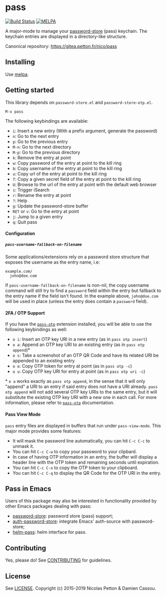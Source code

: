 # pass

[![Build Status](https://drone.petton.fr/api/badges/nico/pass/status.svg)](https://drone.petton.fr/nico/pass)
[![MELPA](https://melpa.org/packages/pass-badge.svg)](https://melpa.org/#/pass)

A major-mode to manage your
[password-store](http://passwordstore.org/) (pass) keychain.  The
keychain entries are displayed in a directory-like structure.

Canonical repository: https://gitea.petton.fr/nico/pass

## Installing

Use [melpa](https://melpa.org/).


## Getting started

This library depends on `password-store.el` and `password-store-otp.el`.

    M-x pass

The following keybindings are available:

- `i`: Insert a new entry (With a prefix argument, generate the password)
- `n`: Go to the next entry
- `p`: Go to the previous entry
- `M-n`: Go to the next directory
- `M-p`: Go to the previous directory
- `k`: Remove the entry at point
- `w`: Copy password of the entry at point to the kill ring
- `b`: Copy username of the entry at point to the kill ring
- `u`: Copy url of the entry at point to the kill ring
- `f`: Copy a given secret field of the entry at point to the kill ring
- `U`: Browse to the url of the entry at point with the default web browser
- `s`: Trigger iSearch
- `r`: Rename the entry at point
- `?`: Help
- `g`: Update the password-store buffer
- `RET` or `v`: Go to the entry at point
- `j`: Jump to a given entry
- `q`: Quit pass

#### Configuration

##### `pass-username-fallback-on-filename`

Some applications/extensions rely on a password store structure that
exposes the username as the entry name, i.e:

```
example.com/
  john@doe.com
```

If `pass-username-fallback-on-filename` is non-nil, the copy username
command will still try to find a `password` field within the entry but
fallback to the entry name if the field isn't found. In the example
above, `john@doe.com` will be used in place (unless the entry does
contain a `password` field).

#### 2FA / OTP Support

If you have the [`pass-otp`](https://github.com/tadfisher/pass-otp) extension
installed, you will be able to use the following keybindings as well:

- `o i`: Insert an OTP key URI in a new entry (as in `pass otp insert`)
- `o a`: Append an OTP key URI to an existing entry (as in `pass otp append`)\*
- `o s`: Take a screenshot of an OTP QR Code and have its related URI be appended to an existing entry
- `o o`: Copy OTP token for entry at point (as in `pass otp -c`)
- `o u`: Copy OTP key URI for entry at point (as in `pass otp uri -c`)

\* `o a` works exactly as `pass otp append`, in the sense that it will only
"append" a URI to an entry if said entry does not have a URI already. `pass otp
append` will not add several OTP key URIs to the same entry, but it will
substitute the existing OTP key URI with a new one in each call. For more
information, please refer to [`pass-otp`](https://github.com/tadfisher/pass-otp)
documentation.

#### Pass View Mode

`pass` entry files are displayed in buffers that run under
`pass-view-mode`. This major mode provides some features:

- It will mask the password line automatically, you can hit `C-c C-c` to unmask it.
- You can hit `C-c C-w` to copy your password to your clipbard.
- In case of having OTP information in an entry, the buffer will display a
  header line with the OTP token and remaining seconds until expiration.
- You can hit `C-c C-o` to copy the OTP token to your clipboard.
- You can hit `C-c C-q` to display the QR Code for the OTP URI in the entry.

## Pass in Emacs

Users of this package may also be interested in functionality provided
by other Emacs packages dealing with pass:

- [password-store](https://git.zx2c4.com/password-store/tree/contrib/emacs/password-store.el): password store (pass) support;
- [auth-password-store](https://github.com/DamienCassou/auth-password-store): integrate Emacs' auth-source with password-store;
- [helm-pass](https://github.com/jabranham/helm-pass): helm interface for pass.

## Contributing

Yes, please do! See [CONTRIBUTING][] for guidelines.

## License

See [LICENSE][]. Copyright (c) 2015-2019 Nicolas Petton & Damien Cassou.


[CONTRIBUTING]: ./CONTRIBUTING.md
[LICENSE]: ./LICENSE
